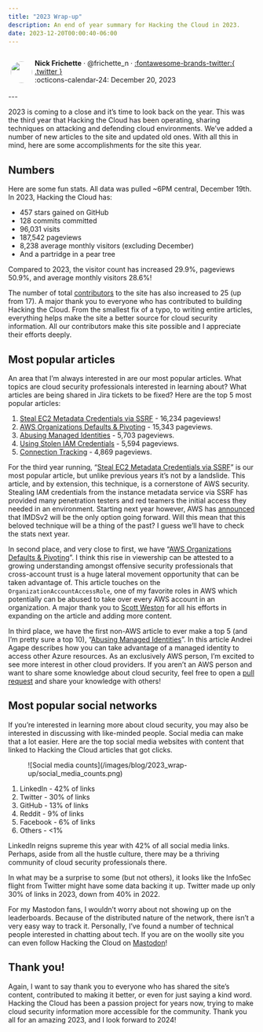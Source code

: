 ```yaml
---
title: "2023 Wrap-up"
description: An end of year summary for Hacking the Cloud in 2023.
date: 2023-12-20T00:00:40-06:00
---
```

<aside markdown style="display:flex">
  <p><img src="https://avatars.githubusercontent.com/u/10386884?v=4" style="width:44px;height:44px;margin:5px;border-radius:100%"></img></p>

  <span>__Nick Frichette__ · @frichette_n · <a href="https://twitter.com/Frichette_n">:fontawesome-brands-twitter:{ .twitter }</a></span>
  <br>
  <span>
    :octicons-calendar-24: December 20, 2023
  </span>
</aside>
---

2023 is coming to a close and it’s time to look back on the year. This was the third year that Hacking the Cloud has been operating, sharing techniques on attacking and defending cloud environments. We’ve added a number of new articles to the site and updated old ones. With all this in mind, here are some accomplishments for the site this year.

## Numbers

Here are some fun stats. All data was pulled ~6PM central, December 19th. In 2023, Hacking the Cloud has:

- 457 stars gained on GitHub
- 128 commits committed
- 96,031 visits
- 187,542 pageviews
- 8,238 average monthly visitors (excluding December)
- And a partridge in a pear tree

Compared to 2023, the visitor count has increased 29.9%, pageviews 50.9%, and average monthly visitors 28.6%!

The number of total [contributors](https://github.com/Hacking-the-Cloud/hackingthe.cloud/graphs/contributors) to the site has also increased to 25 (up from 17). A major thank you to everyone who has contributed to building Hacking the Cloud. From the smallest fix of a typo, to writing entire articles, everything helps make the site a better source for cloud security information. All our contributors make this site possible and I appreciate their efforts deeply.

## Most popular articles

An area that I’m always interested in are our most popular articles. What topics are cloud security professionals interested in learning about? What articles are being shared in Jira tickets to be fixed? Here are the top 5 most popular articles:

1. [Steal EC2 Metadata Credentials via SSRF](https://hackingthe.cloud/aws/exploitation/ec2-metadata-ssrf/) - 16,234 pageviews!
2. [AWS Organizations Defaults & Pivoting](https://hackingthe.cloud/aws/general-knowledge/aws_organizations_defaults/) - 15,343 pageviews.
3. [Abusing Managed Identities](https://hackingthe.cloud/azure/abusing-managed-identities/) - 5,703 pageviews.
4. [Using Stolen IAM Credentials](https://hackingthe.cloud/aws/general-knowledge/using_stolen_iam_credentials/) - 5,594 pageviews.
5. [Connection Tracking](https://hackingthe.cloud/aws/general-knowledge/connection-tracking/) - 4,869 pageviews.

For the third year running, “[Steal EC2 Metadata Credentials via SSRF](https://hackingthe.cloud/aws/exploitation/ec2-metadata-ssrf/)” is our most popular article, but unlike previous years it’s not by a landslide. This article, and by extension, this technique, is a cornerstone of AWS security. Stealing IAM credentials from the instance metadata service via SSRF has provided many penetration testers and red teamers the initial access they needed in an environment. Starting next year however, AWS has [announced](https://aws.amazon.com/blogs/aws/amazon-ec2-instance-metadata-service-imdsv2-by-default/) that IMDSv2 will be the only option going forward. Will this mean that this beloved technique will be a thing of the past? I guess we’ll have to check the stats next year.

In second place, and very close to first, we have “[AWS Organizations Defaults & Pivoting](https://hackingthe.cloud/aws/general-knowledge/aws_organizations_defaults/)”. I think this rise in viewership can be attested to a growing understanding amongst offensive security professionals that cross-account trust is a huge lateral movement opportunity that can be taken advantage of. This article touches on the `OrganizationAccountAccessRole`, one of my favorite roles in AWS which potentially can be abused to take over every AWS account in an organization. A major thank you to [Scott Weston](https://www.linkedin.com/in/webbinroot/) for all his efforts in expanding on the article and adding more content.

In third place, we have the first non-AWS article to ever make a top 5 (and I’m pretty sure a top 10), “[Abusing Managed Identities](https://hackingthe.cloud/azure/abusing-managed-identities/)”. In this article Andrei Agape describes how you can take advantage of a managed identity to access other Azure resources. As an exclusively AWS person, I’m excited to see more interest in other cloud providers. If you aren’t an AWS person and want to share some knowledge about cloud security, feel free to open a [pull request](https://github.com/Hacking-the-Cloud/hackingthe.cloud/pulls) and share your knowledge with others!

## Most popular social networks

If you’re interested in learning more about cloud security, you may also be interested in discussing with like-minded people. Social media can make that a lot easier. Here are the top social media websites with content that linked to Hacking the Cloud articles that got clicks.

<figure markdown="1">
![Social media counts](/images/blog/2023_wrap-up/social_media_counts.png)
</figure>

1. LinkedIn - 42% of links
2. Twitter - 30% of links
3. GitHub - 13% of links
4. Reddit - 9% of links
5. Facebook - 6% of links
6. Others - <1%

LinkedIn reigns supreme this year with 42% of all social media links. Perhaps, aside from all the hustle culture, there may be a thriving community of cloud security professionals there.

In what may be a surprise to some (but not others), it looks like the InfoSec flight from Twitter might have some data backing it up. Twitter made up only 30% of links in 2023, down from 40% in 2022. 

For my Mastodon fans, I wouldn’t worry about not showing up on the leaderboards. Because of the distributed nature of the network, there isn’t a very easy way to track it. Personally, I’ve found a number of technical people interested in chatting about tech. If you are on the woolly site you can even follow Hacking the Cloud on [Mastodon](https://infosec.exchange/@hackingthecloud)!

## Thank you!

Again, I want to say thank you to everyone who has shared the site’s content, contributed to making it better, or even for just saying a kind word. Hacking the Cloud has been a passion project for years now, trying to make cloud security information more accessible for the community. Thank you all for an amazing 2023, and I look forward to 2024!
